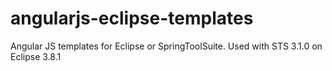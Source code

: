 angularjs-eclipse-templates
===========================

Angular JS templates for Eclipse or SpringToolSuite.   Used with STS 3.1.0 on Eclipse 3.8.1
